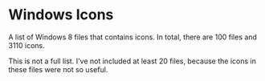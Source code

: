 # Windows Icons

A list of Windows 8 files that contains icons. In total, there are 100 files and 3110 icons.

This is not a full list. I've not included at least 20 files, because the icons in these files were not so useful.
